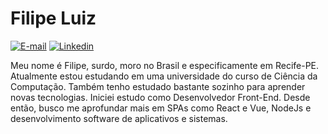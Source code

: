 # Filipe Luiz

[![E-mail](https://img.shields.io/badge/e--mail-ffilipeluiz%40gmail.com-green.svg)](mailton:ffilipeluiz@gmail.com) [![Linkedin](https://img.shields.io/badge/professional-linkedin-blue.svg)](https://www.linkedin.com/in/ffilipeluiz/)


Meu nome é Filipe, surdo, moro no Brasil e especificamente em Recife-PE. Atualmente estou estudando em uma universidade do curso de Ciência da Computação. Também tenho estudado bastante sozinho para aprender novas tecnologias.
Iniciei estudo como Desenvolvedor Front-End. Desde então, busco me aprofundar mais em SPAs como React e Vue, NodeJs e desenvolvimento software de aplicativos e sistemas.

